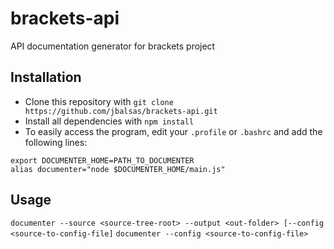brackets-api
============

API documentation generator for brackets project

Installation
-----------
* Clone this repository with `git clone https://github.com/jbalsas/brackets-api.git`
* Install all dependencies with `npm install`
* To easily access the program, edit your `.profile` or `.bashrc` and add the following lines:

```
export DOCUMENTER_HOME=PATH_TO_DOCUMENTER
alias documenter="node $DOCUMENTER_HOME/main.js"
```

Usage
-----------
`documenter --source <source-tree-root> --output <out-folder> [--config <source-to-config-file]`
`documenter --config <source-to-config-file>`